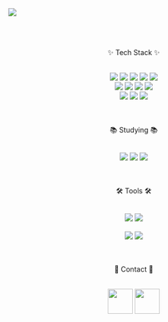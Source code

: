 <br>

### <img src="https://capsule-render.vercel.app/api?type=waving&color=auto&height=300&section=header&animation=fadeIn&text=Hi,%20Hello&fontSize=50&fontAlignY=38&desc=dsad233%20GitHub&descAlignY=51&descAlign=62" />

<br>
<br>

<p align="center"> ✨ Tech Stack ✨ </p>

<br>

<div align="center">
<img src="https://img.shields.io/badge/html5-%23E34F26.svg?style=for-the-badge&logo=html5&logoColor=white" />
<img src="https://img.shields.io/badge/css3-%231572B6.svg?style=for-the-badge&logo=css3&logoColor=white" />
<a href="https://www.javascript.com" target="_blank"><img src="https://img.shields.io/badge/javascript-%23323330.svg?style=for-the-badge&logo=javascript&logoColor=%23F7DF1E" /></a>
<a href="https://handlebarsjs.com" target="_blank"><img src="https://img.shields.io/badge/handlebars-000000?style=for-the-badge&logo=handlebars&logoColor=white"></a>
<a href="https://www.python.org" target="_blank"><img src="https://img.shields.io/badge/python-3670A0?style=for-the-badge&logo=python&logoColor=ffdd54" /></a>
</div>

<div align="center">
<a href="https://nodejs.org" target="_blank"><img src="https://img.shields.io/badge/node.js-6DA55F?style=for-the-badge&logo=node.js&logoColor=white" /></a>
<a href="https://typescriptlang.org" target="_blank"><img src="https://img.shields.io/badge/typescript-%23007ACC.svg?style=for-the-badge&logo=typescript&logoColor=white" /></a>
<a href="https://nestjs.com" target="_blank"><img src="https://img.shields.io/badge/nestjs-%23E0234E.svg?style=for-the-badge&logo=nestjs&logoColor=white" /></a>
<a href="https://expressjs.com" target="_blank"><img src="https://img.shields.io/badge/express.js-%23404d59.svg?style=for-the-badge&logo=express&logoColor=%2361DAFB" /></a>
</div>

<div align="center">
<a href="https://www.mysql.com" target="_blank"><img src="https://img.shields.io/badge/mysql-4479A1.svg?style=for-the-badge&logo=mysql&logoColor=white" /></a>
<a href="https://www.postgresql.org" target="_blank"><img src="https://img.shields.io/badge/postgres-%23316192.svg?style=for-the-badge&logo=postgresql&logoColor=white" /></a>
<a href="https://docs.github.com/actions" target="_blank"><img src="https://img.shields.io/badge/github%20actions-%232671E5.svg?style=for-the-badge&logo=githubactions&logoColor=white" /></a>
</div>

<br>
<br>

<p align="center"> 📚 Studying 📚 </p>

<br>

<div align="center">
<a href="https://www.docker.com" target="_blank"><img src="https://img.shields.io/badge/docker-%230db7ed.svg?style=for-the-badge&logo=docker&logoColor=white" /></a>
<a href="https://redis.io" target="_blank"><img src="https://img.shields.io/badge/redis-%23DD0031.svg?style=for-the-badge&logo=redis&logoColor=white" /></a>
<a href="https://fastapi.tiangolo.com/" target="_blank"><img src="https://img.shields.io/badge/FastAPI-005571?style=for-the-badge&logo=fastapi" /></a>
</div>

<br>
<br>

<p align="center"> 🛠 Tools 🛠 </p>

<br>

<div align="center">
<a href="https://www.git-scm.com" target="_blank"><img src="https://img.shields.io/badge/git-%23F05033.svg?style=for-the-badge&logo=git&logoColor=white" /></a>
<a href="https://github.com" target="_blank"><img src="https://img.shields.io/badge/github-%23121011.svg?style=for-the-badge&logo=github&logoColor=white" /></a>
</div>

<br>

<div align="center">
<a href="https://code.visualstudio.com" target="_blank"><img src="https://img.shields.io/badge/Visual%20Studio%20Code-0078d7.svg?style=for-the-badge&logo=visual-studio-code&logoColor=white" /></a>
<a href="https://insomnia.rest" target="_blank"><img src="https://img.shields.io/badge/Insomnia-black?style=for-the-badge&logo=insomnia&logoColor=5849BE" /></a>
</div>

<br>
<br>

<p align="center"> 🤙 Contact 🤙 </p>

<br>

<div align="center">
<a href="https://blog.naver.com/pinmode1247" target="_blank"><img src="http://wiki.hash.kr/images/a/a1/%EB%84%A4%EC%9D%B4%EB%B2%84_%EB%B8%94%EB%A1%9C%EA%B7%B8_%EB%A1%9C%EA%B3%A0.png" width="50px" height="50px" /></a>
<a href="mailto:ksl1421@naver.com" target="_blank"><img src="https://icons-for-free.com/iff/png/256/book+contact+contacts+email+naver+square+icon-1320073246444056774.png" width="50px" height="50px" /></a>
</div>

<br>
<br>

<!--
**dsad233/dsad233** is a ✨ _special_ ✨ repository because its `README.md` (this file) appears on your GitHub profile.

Here are some ideas to get you started:

- 🔭 I’m currently working on ...
- 🌱 I’m currently learning ...
- 👯 I’m looking to collaborate on ...
- 🤔 I’m looking for help with ...
- 💬 Ask me about ...
- 📫 How to reach me: ...
- 😄 Pronouns: ...
- ⚡ Fun fact: ...
-->
